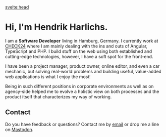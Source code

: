 <script>
	import { siteTitle } from '$config';
	import { description } from '$data';
</script>

<svelte:head>

<title>Home | { siteTitle }</title>
<meta data-key="description" name="description" content={description} />
<meta property="og:type" content="article" />
<meta property="og:title" content="Home" />
<meta property="og:description" content={description} />
<meta name="twitter:title" content="Home" />
<meta name="twitter:description" content={description} />
</svelte:head>

# Hi, I'm Hendrik Harlichs.

I am a **Software Developer** living in Hamburg, Germany. I currently work at [CHECK24](https://jobs.check24.de/) where I am mainly dealing with the ins and outs of Angular, TypeScript and PHP. I build stuff on the web using both established and cutting-edge technologies, however, I have a soft spot for the front-end.

I have been a project manager, product owner, online editor, and even a car mechanic, but solving real-world problems and building useful, value-added web applications is what I enjoy the most!

Being in such different positions in corporate environments as well as on agency-side helped me to evolve a holistic view on both processes and the product itself that characterizes my way of working.

## Contact

Do you have feedback or questions? Contact me by [email](mailto:hi@hendrikharlichs.de) or drop me a line on [Mastodon](https://mas.to/@hendrik).
